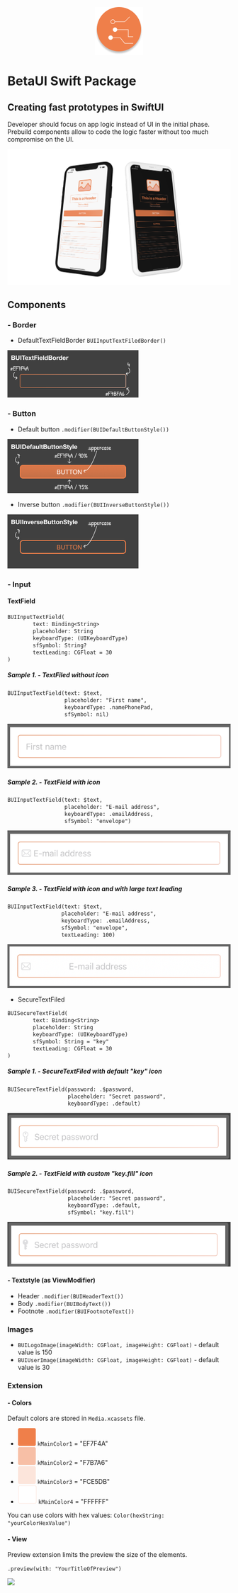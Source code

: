 <p align="center">
	<img src="./Images/Icon.png" />
</p>

# BetaUI Swift Package
## Creating fast prototypes in SwiftUI

Developer should focus on app logic instead of UI in the initial phase. Prebuild components allow to code the logic faster without too much compromise on the UI.

<p align="center">
	<img src="./Images/screenshot.png" />
</p>

## Components

### - Border
- DefaultTextFieldBorder ```BUIInputTextFiledBorder()```

![](./Images/BUITextFieldBorder.png)

### - Button
- Default button ```.modifier(BUIDefaultButtonStyle())```

![](./Images/BUIDefaultButtonStyle.png)
- Inverse button ```.modifier(BUIInverseButtonStyle())```

![](./Images/BUIInverseButtonStyle.png)

### - Input
#### TextField

 ```
 BUIInputTextField(
		 text: Binding<String>
		 placeholder: String
		 keyboardType: (UIKeyboardType)
		 sfSymbol: String?
		 textLeading: CGFloat = 30
 )
 ```

 ##### Sample 1. - TextFiled without icon
 ```
 BUIInputTextField(text: $text,
                   placeholder: "First name",
                   keyboardType: .namePhonePad,
                   sfSymbol: nil)
 ```
 ![](TextField1.png)

 ##### Sample 2. - TextField with icon
 ```
 BUIInputTextField(text: $text,
                   placeholder: "E-mail address",
                   keyboardType: .emailAddress,
                   sfSymbol: "envelope")
 ```
 ![](TextField2.png)

 ##### Sample 3. - TextField with icon and with large text leading
 ```
 BUIInputTextField(text: $text,
                  placeholder: "E-mail address",
                  keyboardType: .emailAddress,
                  sfSymbol: "envelope",
                  textLeading: 100)
 ```
 ![](TextField3.png)
 
- SecureTextFiled

 ```
 BUISecureTextField(
		 text: Binding<String>
		 placeholder: String
		 keyboardType: (UIKeyboardType)
		 sfSymbol: String = "key"
		 textLeading: CGFloat = 30
 )
 ```
 ##### Sample 1. - SecureTextFiled with default "key" icon
 ```
 BUISecureTextField(password: .$password,
                    placeholder: "Secret password", 
                    keyboardType: .default)
 ```
 ![](SecureTextField1.png)

 ##### Sample 2. - TextField with custom "key.fill" icon
 ```
 BUISecureTextField(password: .$password,
                    placeholder: "Secret password", 
                    keyboardType: .default,
                    sfSymbol: "key.fill")
 ```
 ![](SecureTextField2.png)


#### - Textstyle (as ViewModifier)
- Header ```.modifier(BUIHeaderText())```
- Body ```.modifier(BUIBodyText())```
- Footnote ```.modifier(BUIFootnoteText())```

### Images

- ```BUILogoImage(imageWidth: CGFloat, imageHeight: CGFloat)``` - default value is 150
- ```BUIUserImage(imageWidth: CGFloat, imageHeight: CGFloat)``` - default value is 30

### Extension
#### - Colors
Default colors are stored in ```Media.xcassets``` file.

- ![](./Images/Orange.png)  ```kMainColor1``` = "EF7F4A" 
- ![](./Images/Cream.png)   ```kMainColor2``` = "F7B7A6"
- ![](./Images/LightCream.png) ```kMainColor3``` = "FCE5DB"   
- ![](./Images/White.png) ```kMainColor4``` = "FFFFFF"

You can use colors with hex values: ```Color(hexString: "yourColorHexValue")```

#### - View
Preview extension limits the preview the size of the elements.

```.preview(with: "YourTitleOfPreview")```

![](Preview.png)
